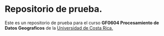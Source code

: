 # Repositorio de prueba.

Este es un repositorio de prueba para el curso **GF0604 Procesamiento de Datos Geograficos** de la [Universidad de Costa Rica.](https://www.google.com/search?client=firefox-b-e&q=universidad+de+costa+rica)
